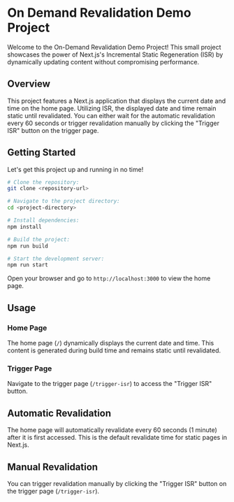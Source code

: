 # On Demand Revalidation Demo Project

Welcome to the On-Demand Revalidation Demo Project! This small project showcases the power of Next.js's Incremental Static Regeneration (ISR) by dynamically updating content without compromising performance.

## Overview

This project features a Next.js application that displays the current date and time on the home page. Utilizing ISR, the displayed date and time remain static until revalidated. You can either wait for the automatic revalidation every 60 seconds or trigger revalidation manually by clicking the "Trigger ISR" button on the trigger page.

## Getting Started

Let's get this project up and running in no time!

```bash
# Clone the repository:
git clone <repository-url>

# Navigate to the project directory:
cd <project-directory>

# Install dependencies:
npm install

# Build the project:
npm run build

# Start the development server:
npm run start
```

Open your browser and go to `http://localhost:3000` to view the home page.

## Usage

### Home Page

The home page (`/`) dynamically displays the current date and time. This content is generated during build time and remains static until revalidated.

### Trigger Page

Navigate to the trigger page (`/trigger-isr`) to access the "Trigger ISR" button.

## Automatic Revalidation

The home page will automatically revalidate every 60 seconds (1 minute) after it is first accessed. This is the default revalidate time for static pages in Next.js.

## Manual Revalidation

You can trigger revalidation manually by clicking the "Trigger ISR" button on the trigger page (`/trigger-isr`).
